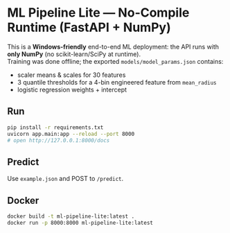 
# ML Pipeline Lite — No-Compile Runtime (FastAPI + NumPy)

This is a **Windows-friendly** end-to-end ML deployment: the API runs with **only NumPy** (no scikit-learn/SciPy at runtime).  
Training was done offline; the exported `models/model_params.json` contains:
- scaler means & scales for 30 features
- 3 quantile thresholds for a 4-bin engineered feature from `mean_radius`
- logistic regression weights + intercept


## Run
```bash
pip install -r requirements.txt
uvicorn app.main:app --reload --port 8000
# open http://127.0.0.1:8000/docs
```

## Predict
Use `example.json` and POST to `/predict`.

## Docker
```bash
docker build -t ml-pipeline-lite:latest .
docker run -p 8000:8000 ml-pipeline-lite:latest
```
